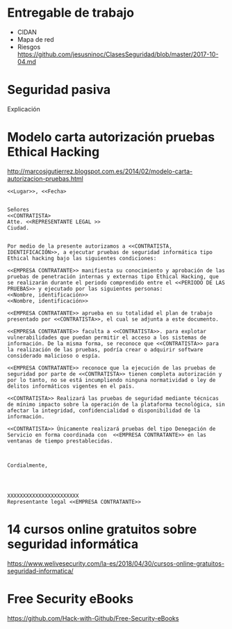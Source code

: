 # Entregable de trabajo

- CIDAN
- Mapa de red
- Riesgos
https://github.com/jesusninoc/ClasesSeguridad/blob/master/2017-10-04.md

# Seguridad pasiva
Explicación

# Modelo carta autorización pruebas Ethical Hacking
http://marcosjgutierrez.blogspot.com.es/2014/02/modelo-carta-autorizacion-pruebas.html

```
<<Lugar>>, <<Fecha>


Señores
<<CONTRATISTA>
Atte. <<REPRESENTANTE LEGAL >>
Ciudad.


Por medio de la presente autorizamos a <<CONTRATISTA, IDENTIFICACIÓN>>, a ejecutar pruebas de seguridad informática tipo Ethical hacking bajo las siguientes condiciones:

<<EMPRESA CONTRATANTE>> manifiesta su conocimiento y aprobación de las pruebas de penetración internas y externas tipo Ethical Hacking, que se realizarán durante el periodo comprendido entre el <<PERIODO DE LAS PRUEBAS>> y ejecutado por las siguientes personas:
<<Nombre, identificación>>
<<Nombre, identificación>>

<<EMPRESA CONTRATANTE>> aprueba en su totalidad el plan de trabajo presentado por <<CONTRATISTA>>, el cual se adjunta a este documento.

<<EMPRESA CONTRATANTE>> faculta a <<CONTRATISTA>>. para explotar vulnerabilidades que puedan permitir el acceso a los sistemas de información. De la misma forma, se reconoce que <<CONTRATISTA>> para la realización de las pruebas, podría crear o adquirir software considerado malicioso o espía.

<<EMPRESA CONTRATANTE>> reconoce que la ejecución de las pruebas de seguridad por parte de <<CONTRATISTA>> tienen completa autorización y por lo tanto, no se está incumpliendo ninguna normatividad o ley de delitos informáticos vigentes en el país.

<<CONTRATISTA>> Realizará las pruebas de seguridad mediante técnicas de mínimo impacto sobre la operación de la plataforma tecnológica, sin afectar la integridad, confidencialidad o disponibilidad de la información.

<<CONTRATISTA>> Únicamente realizará pruebas del tipo Denegación de Servicio en forma coordinada con  <<EMPRESA CONTRATANTE>> en las ventanas de tiempo prestablecidas.



Cordialmente,




XXXXXXXXXXXXXXXXXXXXXXX
Representante legal <<EMPRESA CONTRATANTE>>
```

# 14 cursos online gratuitos sobre seguridad informática
https://www.welivesecurity.com/la-es/2018/04/30/cursos-online-gratuitos-seguridad-informatica/

# Free Security eBooks
https://github.com/Hack-with-Github/Free-Security-eBooks
